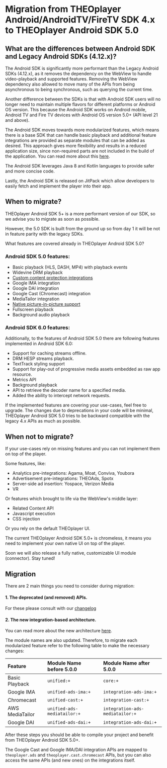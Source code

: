 # Migration from THEOplayer Android/AndroidTV/FireTV SDK 4.x to THEOplayer Android SDK 5.0

## What are the differences between Android SDK and Legacy Android SDKs (4.12.x)?

The Android SDK is significantly more performant than the Legacy Android SDKs (4.12.x), as it removes the dependency on the WebView to handle video-playback and supported features.
Removing the WebView dependency also allowed to move many of the APIs from being asynchronous to being synchronous, such as querying the current time.

Another difference between the SDKs is that with Android SDK users will no longer need to maintain multiple flavors for different platforms or Android OS version.
This because the Android SDK works on Android mobile, Android TV and Fire TV devices with Android OS version 5.0+ (API level 21 and above).

The Android SDK moves towards more modularized features, which means there is a base SDK that can handle basic playback and additional feature integrations are provided as separate modules that can be added as desired.
This approach gives more flexibility and results in a reduced application size, since non-required parts are not included in the build of the application. You can read more about this [here](../02-what-is-new-in-theoplayer-5.md).

The Android SDK leverages Java 8 and Kotlin languages to provide safer and more concise code.

Lastly, the Android SDK is released on JitPack which allow developers to easily fetch and implement the player into their app.

## When to migrate?

THEOplayer Android SDK 5+ is a more performant version of our SDK, so we advise you to migrate as soon as possible.

However, the 5.0 SDK is built from the ground up so from day 1 it will be not in feature parity with the legacy SDKs.

What features are covered already in THEOplayer Android SDK 5.0?

### Android SDK 5.0 features:

- Basic playback (HLS, DASH, MP4) with playback events
- Widevine DRM playback
- [Custom content protection integrations](https://github.com/THEOplayer/samples-drm-integration)
- Google IMA integration
- Google DAI integration
- Google Cast (Chromecast) integration
- MediaTailor integration
- [Native picture-in-picture support](../../../how-to-guides/07-miscellaneous/07-picture-in-picture.md#android--fire-tv-sdk)
- Fullscreen playback
- Background audio playback

### Android SDK 6.0 features:

Additionally, to the features of Android SDK 5.0 there are following features implemented in Android SDK 6.0:

- Support for caching streams offline.
- DRM HESP streams playback.
- TextTrack styling support
- Support for play-out of progressive media assets embedded as raw app resource.
- Metrics API
- Background playback
- API to retrieve the decoder name for a specified media.
- Added the ability to intercept network requests.

If the implemented features are covering your use-cases, feel free to upgrade.
The changes due to deprecations in your code will be minimal, THEOplayer Android SDK 5.0 tries to be backward compatible with the legacy 4.x APIs as much as possible.

## When not to migrate?

If your use-cases rely on missing features and you can not implement them on top of the player.

Some features, like:

- Analytics pre-integrations: Agama, Moat, Conviva, Youbora
- Advertisement pre-integrations: THEOAds, Spotx
- Server-side ad insertion: Yospace, Verizon Media
- VR

Or features which brought to life via the WebView's middle layer:

- Related Content API
- Javascript execution
- CSS injection

Or you rely on the default THEOplayer UI.

The current THEOplayer Android SDK 5.0+ is chromeless, it means you need to implement your own native UI on top of the player.

Soon we will also release a fully native, customizable UI module (connector). Stay tuned!

## Migration

There are 2 main things you need to consider during migration:

#### 1. The deprecated (and removed) APIs.

For these please consult with our [changelog](../../../changelog.md)

#### 2. The new integration-based architecture.

You can read more about the new architecture [here](../02-what-is-new-in-theoplayer-5.md).

The module names are also updated.
Therefore, to migrate each modularized feature refer to the following table to make the necessary changes:

| Feature         | Module Name before 5.0.0    | Module Name after 5.0.0         |
| :-------------- | :-------------------------- | :------------------------------ |
| Basic Playback  | `unified:+`                 | `core:+`                        |
| Google IMA      | `unified-ads-ima:+`         | `integration-ads-ima:+`         |
| Chromecast      | `unified-cast:+`            | `integration-cast:+`            |
| AWS MediaTailor | `unified-ads-mediatailor:+` | `integration-ads-mediatailor:+` |
| Google DAI      | `unified-ads-dai:+`         | `integration-ads-dai:+`         |

After these steps you should be able to compile your project and benefit from THEOplayer Android SDK 5.0+.

The Google Cast and Google IMA/DAI integration APIs are mapped to `theoplayer.ads` and `theoplayer.cast.chromecast` APIs, but you can also access the same APIs (and new ones) on the integrations itself.
